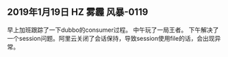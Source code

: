 ## 2019年1月19日 HZ 雾霾  风暴-0119

早上加班跟踪了一下dubbo的consumer过程。
中午玩了一局王者。
下午解决了一个session问题。阿里云关闭了会话保持，导致session使用file的话，会出现异常。


